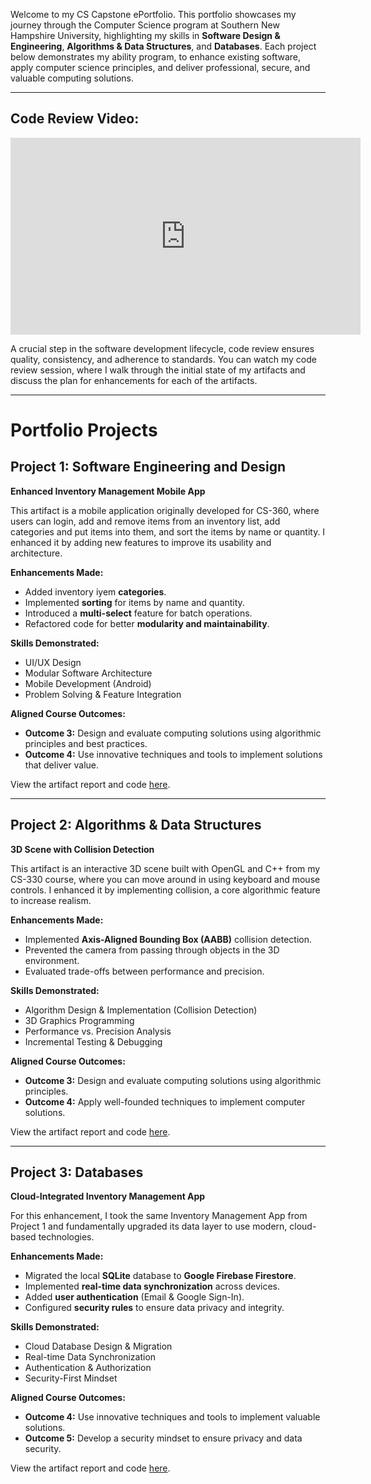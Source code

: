 Welcome to my CS Capstone ePortfolio. This portfolio showcases my journey through the Computer Science program at Southern New Hampshire University, highlighting my skills in **Software Design & Engineering**, **Algorithms & Data Structures**, and **Databases**. Each project below demonstrates my ability program, to enhance existing software, apply computer science principles, and deliver professional, secure, and valuable computing solutions.

---

## Code Review Video:

<iframe width="560" height="315" src="https://www.youtube.com/embed/EDz7XxoZi6Y?si=rxcjrrCz5GXlJdUd" title="YouTube video player" frameborder="0" allow="accelerometer; autoplay; clipboard-write; encrypted-media; gyroscope; picture-in-picture; web-share" referrerpolicy="strict-origin-when-cross-origin" allowfullscreen></iframe>

A crucial step in the software development lifecycle, code review ensures quality, consistency, and adherence to standards. You can watch my code review session, where I walk through the initial state of my artifacts and discuss the plan for enhancements for each of the artifacts.

---

# Portfolio Projects

## Project 1: Software Engineering and Design
**Enhanced Inventory Management Mobile App**

This artifact is a mobile application originally developed for CS-360, where users can login, add and remove items from an inventory list, add categories and put items into them, and sort the items by name or quantity. I enhanced it by adding new features to improve its usability and architecture.

**Enhancements Made:**
- Added inventory iyem **categories**.
- Implemented **sorting** for items by name and quantity.
- Introduced a **multi-select** feature for batch operations.
- Refactored code for better **modularity and maintainability**.

**Skills Demonstrated:**
- UI/UX Design
- Modular Software Architecture
- Mobile Development (Android)
- Problem Solving & Feature Integration

**Aligned Course Outcomes:**
- **Outcome 3:** Design and evaluate computing solutions using algorithmic principles and best practices.
- **Outcome 4:** Use innovative techniques and tools to implement solutions that deliver value.

View the artifact report and code [here](https://github.com/MusabXD/musabxd.github.io/tree/Software-Engineering-and-Design).

---

## Project 2: Algorithms & Data Structures
**3D Scene with Collision Detection**

This artifact is an interactive 3D scene built with OpenGL and C++ from my CS-330 course, where you can move around in using keyboard and mouse controls. I enhanced it by implementing collision, a core algorithmic feature to increase realism.

**Enhancements Made:**
- Implemented **Axis-Aligned Bounding Box (AABB)** collision detection.
- Prevented the camera from passing through objects in the 3D environment.
- Evaluated trade-offs between performance and precision.

**Skills Demonstrated:**
- Algorithm Design & Implementation (Collision Detection)
- 3D Graphics Programming
- Performance vs. Precision Analysis
- Incremental Testing & Debugging

**Aligned Course Outcomes:**
- **Outcome 3:** Design and evaluate computing solutions using algorithmic principles.
- **Outcome 4:** Apply well-founded techniques to implement computer solutions.

View the artifact report and code [here](https://github.com/MusabXD/musabxd.github.io/tree/Algorithms-and-Data-Structures).

---

## Project 3: Databases
**Cloud-Integrated Inventory Management App**

For this enhancement, I took the same Inventory Management App from Project 1 and fundamentally upgraded its data layer to use modern, cloud-based technologies.

**Enhancements Made:**
- Migrated the local **SQLite** database to **Google Firebase Firestore**.
- Implemented **real-time data synchronization** across devices.
- Added **user authentication** (Email & Google Sign-In).
- Configured **security rules** to ensure data privacy and integrity.

**Skills Demonstrated:**
- Cloud Database Design & Migration
- Real-time Data Synchronization
- Authentication & Authorization
- Security-First Mindset

**Aligned Course Outcomes:**
- **Outcome 4:** Use innovative techniques and tools to implement valuable solutions.
- **Outcome 5:** Develop a security mindset to ensure privacy and data security.

View the artifact report and code [here](https://github.com/MusabXD/musabxd.github.io/tree/Databases).
